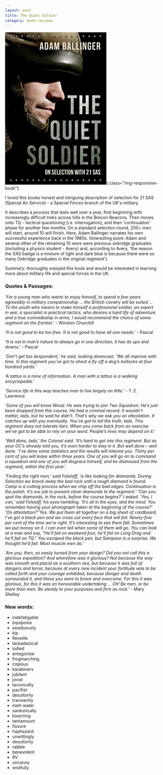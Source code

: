 ```yaml
---
layout: post
title: The Quiet Soldier
category: book-reviews
---
```


![Cover](/assets/images/quiet-soldier-cover.jpg){:class="img-responsive-book"}

I loved this books honest and intriguing description of selection for 21 SAS (Special Air Service) - a Special Forces branch of the UK's military. 

<!-- more -->

It describes a process that lasts well over a year, first beginning with increasingly difficult treks across hills in the Brecon Beacons. Then moves onto TQ - *tactical questioning* (i.e. interrogation), and then 'continuation' phase for another few months. On a standard selection round, 200+ men will start, around 10 will finish. Here, Adam Ballinger narrates his own successful experience back in the 1980s. (Interesting point: Adam and several other of the remaining 10 were were previous oxbridge graduates (including a physics student - Avery) and, according to Avery, 'the reason the SAS badge is a mixture of light and dark blue is because there were so many Oxbridge graduates in the original regiment'). 

Summary: thoroughly enjoyed this book and would be interested in learning more about military life and special forces in the UK.

<h3>Quotes & Passages:</h3>

*'For a young man who wants to enjoy himself, to spend a few years agreeably in military companionship … the British cavalry will be suited … To the youth who means to make himself a professional soldier, an expert in war, a specialist in practical tactics, who desires a hard life of adventure and a true comradeship in arms, I would recommend the choice of some regiment on the frontier.'* - Winston Churchill

*'It is not good to be too free. It is not good to have all one needs.'* - Pascal

*'It is not in man’s nature to always go in one direction; it has its ups and downs.'* - Pascal

*‘Don’t get too despondent,’ he said, looking downcast. ‘We all improve with time. In this regiment you’ve got to shoot a fly off a dog’s bollocks at four hundred yards.’*

*‘A tattoo is a mine of information. A man with a tattoo is a walking encyclopedia.'*

*'Service life in this way teaches man to live largely on little.'* - T. E. Lawrence

*'Some of you will know Wood. He was trying to join Two Squadron. He’s just been dropped from this course. He had a criminal record. It wouldn’t matter, lads, but he said he didn’t. That’s why we ask you on attestation. It catches up with you eventually. You’ve got to tell the truth, lads. This regiment does not tolerate liars. When you come back from an exercise we’ve got to be able to rely on your word. People’s lives may depend on it.'*

*'Well done, lads,’ the Colonel said. ‘It’s hard to get into this regiment. But as your OC’s already told you, it’s even harder to stay in it. But well done – well done. ‘I’ve done some statistics and the results will interest you. Thirty per cent of you will leave within three years. One of you will go on to command a squadron and one of you will disgrace himself, and be dismissed from the regiment, within the first year.'*

*'Finding the right men,’ said Falstaff, ‘is like looking for diamonds. During Selection we knock away the bad rock until a rough diamond is found. Camp is a cutting process when we chip off the bad edges. Continuation is the polish. It’s our job to present clean diamonds to the regiment.’ ‘Can you spot the diamonds, in the rock, before the course begins?’ I asked. ‘Yes, I can,’ said Falstaff, his eyes twinkling. ‘It’s all in the eyes, and the mind. You remember having your photograph taken at the beginning of the course?’ ‘On attestation?’‘Yes. We put them all together on a big sheet of cardboard. I’ve got a black pen and we cross out every face that will fail. Ninety-five per cent of the time we’re right. It’s interesting to see them fall. Sometimes we put money on it. I can even tell when some of them will go. You can look at a man and say, “He’ll fail on weekend four, he’ll fail on Long Drag and he’ll fail on TQ.” You escaped the black pen, but Sampson is a surprise. We thought he’d fail. Most muscle men do.'*

*'Are you, then, so easily turned from your design? Did you not call this a glorious expedition? And wherefore was it glorious? Not because the way was smooth and placid as a southern sea, but because it was full of dangers and terror, because at every new incident your fortitude was to be called forth and your courage exhibited, because danger and death surrounded it, and these you were to brave and overcome. For this it was glorious, for this it was an honourable undertaking … Oh! Be men, or be more than men. Be steady to your purposes and firm as rock.'* - Mary Shelley

<h3>New words:</h3>

* indefatigable
* equipoise
* assiduously
* kip
* Reveille
* lackadaisical
* sidled
* antagonize
* frogmarching
* copious
* karabiners
* jubilant
* jovial
* laconically
* pacifist
* desultorily
* transiently
* melt-water
* sardonically
* bisecting
* tantamount
* fissure
* haphazard
* unwittingly
* desultorily
* rabble
* benevolent
* RV
* uncanny
* wistfully





























